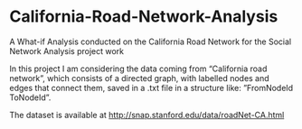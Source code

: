 # California-Road-Network-Analysis
A What-if Analysis conducted on the California Road Network for the Social Network Analysis project work

In this project I am considering the data coming from “California road network”, which consists of a directed graph, with labelled nodes and edges that connect them, saved in a .txt file in a structure like: ”FromNodeId    ToNodeId”. 

The dataset is available at http://snap.stanford.edu/data/roadNet-CA.html  
